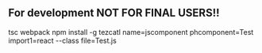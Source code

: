## For development NOT FOR FINAL USERS!! ##

tsc
webpack
npm install -g
tezcatl name=jscomponent phcomponent=Test import1=react --class file=Test.js